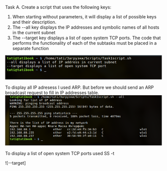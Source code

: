 
Task A. Create a script that uses the following keys:

1. When starting without parameters, it will display a list of possible keys and their description.
2. The --all key displays the IP addresses and symbolic names of all hosts in the current subnet
3. The --target key displays a list of open system TCP ports.
The code that performs the functionality of each of the subtasks must be placed in a separate function

![Starting without parameters](https://github.com/kushcheva/EPAM_DevOps_Autumn-2022_Hometasks/blob/main/Task_LinuxBash/Screenshoots/startwithin.png?raw=true)

To display all IP adresess I used ARP. But before we should send an ARP broadcast request to fill in IP addresses table.
![--all key](https://github.com/kushcheva/EPAM_DevOps_Autumn-2022_Hometasks/blob/main/Task_LinuxBash/Screenshoots/key%20all.png?raw=true)

To display a list of open system TCP ports used SS -t

![--target]

